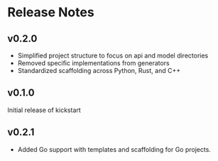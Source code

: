 # Release Notes

## v0.2.0
- Simplified project structure to focus on api and model directories
- Removed specific implementations from generators
- Standardized scaffolding across Python, Rust, and C++

## v0.1.0
Initial release of kickstart

## v0.2.1
- Added Go support with templates and scaffolding for Go projects.
